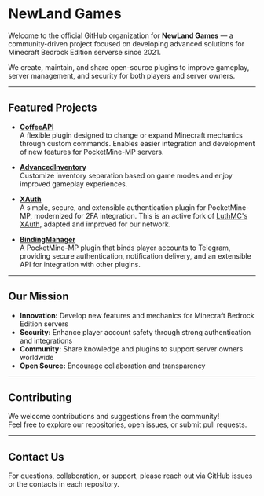 # NewLand Games

Welcome to the official GitHub organization for **NewLand Games** — a community-driven project focused on developing advanced solutions for Minecraft Bedrock Edition serverse  since 2021.

We create, maintain, and share open-source plugins to improve gameplay, server management, and security for both players and server owners.

---

## Featured Projects

- [**CoffeeAPI**](https://github.com/newlandpe/CoffeeAPI)  
  A flexible plugin designed to change or expand Minecraft mechanics through custom commands. Enables easier integration and development of new features for PocketMine-MP servers.

- [**AdvancedInventory**](https://github.com/newlandpe/AdvancedInventory)  
  Customize inventory separation based on game modes and enjoy improved gameplay experiences.

- [**XAuth**](https://github.com/newlandpe/XAuth)  
  A simple, secure, and extensible authentication plugin for PocketMine-MP, modernized for 2FA integration. This is an active fork of [LuthMC's XAuth](https://github.com/LuthMC/XAuth), adapted and improved for our network.

- [**BindingManager**](https://github.com/newlandpe/BindingManager)  
  A PocketMine-MP plugin that binds player accounts to Telegram, providing secure authentication, notification delivery, and an extensible API for integration with other plugins.

---

## Our Mission

- **Innovation:** Develop new features and mechanics for Minecraft Bedrock Edition servers
- **Security:** Enhance player account safety through strong authentication and integrations
- **Community:** Share knowledge and plugins to support server owners worldwide
- **Open Source:** Encourage collaboration and transparency

---

## Contributing

We welcome contributions and suggestions from the community!  
Feel free to explore our repositories, open issues, or submit pull requests.

---

## Contact Us

For questions, collaboration, or support, please reach out via GitHub issues or the contacts in each repository.
